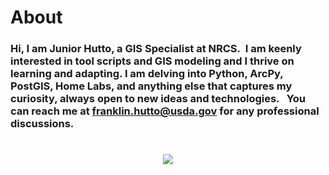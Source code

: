 # About
### Hi, I am Junior Hutto, a GIS Specialist at NRCS.  I am keenly interested in tool scripts and GIS modeling and I thrive on learning and adapting. I am delving into Python, ArcPy, PostGIS, Home Labs, and anything else that captures my curiosity, always open to new ideas and technologies.   You can reach me at franklin.hutto@usda.gov for any professional discussions.  
<h1 align="center"><img src="https://github.com/user-attachments/assets/fab1545c-3fa9-42cc-ba3b-5d133677dd6c"/></h1> 




<!---
JuniorHutto/JuniorHutto is a ✨ special ✨ repository because its `README.md` (this file) appears on your GitHub profile.
You can click the Preview link to take a look at your changes.
--->
